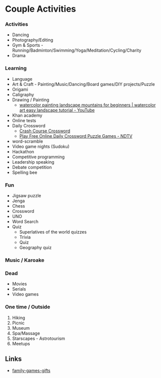# Couple Activities

### Activities

- Dancing
- Photography/Editing
- Gym & Sports - Running/Badminton/Swimming/Yoga/Meditation/Cycling/Charity
- Drama

### Learning

- Language
- Art & Craft - Painting/Music/Dancing/Board games/DIY projects/Puzzle
- Origami
- Caligraphy
- Drawing / Painting
	- [watercolor painting landscape mountains for beginners \| watercolor art easy landscape tutorial - YouTube](https://www.youtube.com/watch?v=Y0acgkhbvS0&ab_channel=AhmadArt)
- Khan academy
- Online tests
- Daily Crossword
    - [Crash Course Crossword](https://crosswordlabs.com/view/crash-course-crossword)
    - [Play Free Online Daily Crossword Puzzle Games - NDTV](https://www.ndtv.com/crossword)
- word-scramble
- Video game nights (Sudoku)
- Hackathon
- Competitive programming
- Leadership speaking
- Debate competition
- Spelling bee

### Fun

- Jigsaw puzzle
- Jenga
- Chess
- Crossword
- UNO
- Word Search
- Quiz
    - Superlatives of the world quizzes
    - Trivia
    - Quiz
    - Geography quiz

### Music / Karoake

### Dead

- Movies
- Serials
- Video games

### One time / Outside

1. Hiking
2. Picnic
3. Museum
4. Spa/Massage
5. Starscapes - Astrotourism
6. Meetups

## Links

- [family-games-gifts](knowledge/games/family-games-gifts.md)
